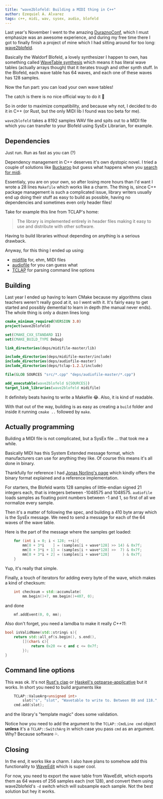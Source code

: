 ```yaml
---
title: "wave2blofeld: Building a MIDI thing in C++"
author: Ezequiel A. Alvarez
tags: c++, midi, wav, sysex, audio, blofeld
---
```


Last year's November I went to the amazing [DuraznoConf](duraznoconf.uy/),
which I must emphasize was an awesome experience, and during my free time there
I got to finally finish a project of mine which I had sitting around for too long:
[wave2blofeld](https://github.com/alvare/wave2blofeld).

Basically the Waldorf Blofeld, a lovely synthesizer I happen to own, has
something called [WaveTable synthesis](http://en.wikiaudio.org/Wavetable_synthesis)
which means it has literal wave tables (actually arrays though) that it
iterates trough and other synth stuff. In the Blofeld, each wave table has
64 waves, and each one of these waves has 128 samples.

Now the fun part: you can load your own wave tables!

The catch is there is no nice official way to do it 😬

So in order to maximize compatibility, and because why not, I decided to do it
in C++ (or Rust, but the only MIDI lib I found was too beta for me).

`wave2blofeld` takes a 8192 samples WAV file and spits out to a MIDI file which you
can transfer to your Blofeld using SysEx Librarian, for example.

## Dependencies

Just run. Run as fast as you can (?)

Dependency management in C++ deserves it's
own dystopic novel. I tried a couple of solutions like [Buckaroo](https://buckaroo.pm/)
but guess what happens when you [search for midi](https://buckaroo.pm/search?q=midi).

Essentialy, you are on your own, so after losing more hours than I'd want I wrote
a 28 lines `Makefile` which works like a charm. The thing is, since C++ package management
is such a complicated issue, library writers usually end up doing their stuff as
easy to build as possible, having no dependencies and sometimes even only header files!

Take for example this line from TCLAP's home:

> The library is implemented entirely in header files making it easy to use and distribute with other software.

Having to build libraries without depending on anything is a serious drawback.

Anyway, for this thing I ended up using:

* [midifile](https://github.com/craigsapp/midifile) for, ehm, MIDI files
* [audiofile](https://github.com/craigsapp/midifile) for you can guess what
* [TCLAP](https://github.com/craigsapp/midifile) for parsing command line options

## Building

Last year I ended up having to learn CMake because my algorithms class teachers
weren't really good at it, so I went with it. It's fairly easy to get started and possibly
demential to learn in depth (the manual never ends). The whole thing
is only a dozen lines long:

```cmake
cmake_minimum_required(VERSION 3.0)
project(wave2blofeld)

set(CMAKE_CXX_STANDARD 11)
set(CMAKE_BUILD_TYPE Debug)

link_directories(deps/midifile-master/lib)

include_directories(deps/midifile-master/include)
include_directories(deps/audiofile-master)
include_directories(deps/tclap-1.2.1/include)

file(GLOB SOURCES "src/*.cpp" "deps/audiofile-master/*.cpp")

add_executable(wave2blofeld ${SOURCES})
target_link_libraries(wave2blofeld midifile)
```

It definitely beats having to write a Makefile 😂. Also, it is kind of readable.

With that out of the way, building is as easy as creating a `build` folder and
inside it running `cmake ..` followed by `make`.

## Actually programming

Building a MIDI file is not complicated, but a SysEx file ... that took me a while.

Basically MIDI has this System Extended message format, which manufacturers can use
for anything they like. Of course this means it's all done in binary.

Thankfully for reference I had [Jonas Norling's page](http://www.lysator.liu.se/~norling/blofeld.html)
which kindly offers the binary format explained and a reference implementation.

For starters, the Blofeld wants 128 samples of little-endian signed 21 integers each, that is
integers between -1048575 and 1048575. `audiofile` loads samples as floating point numbers
between -1 and 1, so first of all we normalize every sample.

Then it's a matter of following the spec, and building a 410 byte array
which is the SysEx message. We need to send a message for each of the 64 waves of the wave table.

Here is the part of the message where the samples get loaded:

```cpp
    for (int i = 0; i < 128; ++i){
        mm[8 + 3*i    ] = (samples[i + wave*128] >> 14) & 0x7f;
        mm[8 + 3*i + 1] = (samples[i + wave*128] >>  7) & 0x7f;
        mm[8 + 3*i + 2] = (samples[i + wave*128]      ) & 0x7f;
    }
```

Yup, it's really that simple.

Finally, a touch of iterators for adding every byte of the wave, which
makes a kind of checksum:

```cpp
    int checksum = std::accumulate(
        mm.begin()+7, mm.begin()+407, 0);
```

and done

```cpp
    mf.addEvent(0, 0, mm);
```

Also don't forget, you need a lamdba to make it really _C++11_:

```cpp
bool isValidName(std::string& s){
    return std::all_of(s.begin(), s.end(),
        [](char& c){
            return 0x20 <= c and c <= 0x7f;
        });
}
```

## Command line options

This was ok. It's not [Rust's clap](http://crates.io/crates/clap) or
[Haskell's optparse-applicative](https://hackage.haskell.org/package/optparse-applicative)
but it works. In short you need to build arguments like

```cpp
    TCLAP::ValueArg<unsigned int>
        slot("s", "slot", "Wavetable to write to. Between 80 and 118.", true, 0, "slot");
    cmd.add(slot);
```

and the library's "template magic" does some validation.

Notice how you need to add the argument to the `TCLAP::CmdLine cmd` object **unless**
it's a `TCLAP::SwitchArg` in which case you pass `cmd` as an argument. Why?
Because software 💦.

## Closing

In the end, it works like a charm. I also have plans to somehow add this functionality to
[WaveEdit](https://github.com/AndrewBelt/WaveEdit) which is super cool.

For now, you need to export the wave table from WaveEdit, which exports them as 64
waves of 256 samples each (not 128), and convert them using wave2blofeld's `-d`
switch which will subsample each sample. Not the best solution but hey it works.
